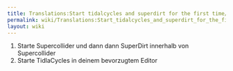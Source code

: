 ```yaml
---
title: Translations:Start tidalcycles and superdirt for the first time/17/de
permalink: wiki/Translations:Start_tidalcycles_and_superdirt_for_the_first_time/17/de/
layout: wiki
---
```


1.  Starte Supercollider und dann dann SuperDirt innerhalb von
    Supercollider
2.  Starte TidlaCycles in deinem bevorzugtem Editor
